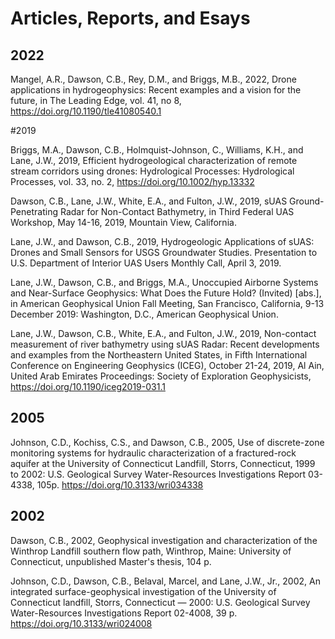 # Articles, Reports, and Esays

## 2022

Mangel, A.R., Dawson, C.B., Rey, D.M., and Briggs, M.B., 2022, Drone applications in hydrogeophysics: Recent examples and a vision for the future, in The Leading Edge, vol. 41, no 8, https://doi.org/10.1190/tle41080540.1 


#2019 

Briggs, M.A., Dawson, C.B., Holmquist-Johnson, C., Williams, K.H., and Lane, J.W., 2019, Efficient hydrogeological characterization of remote stream corridors using drones: Hydrological Processes: Hydrological Processes, vol. 33, no. 2, https://doi.org/10.1002/hyp.13332

Dawson, C.B., Lane, J.W., White, E.A., and Fulton, J.W., 2019, sUAS Ground-Penetrating Radar for Non-Contact Bathymetry, in Third Federal UAS Workshop, May 14-16, 2019, Mountain View, California.

Lane, J.W., and Dawson, C.B., 2019, Hydrogeologic Applications of sUAS: Drones and Small Sensors for USGS Groundwater Studies. Presentation to U.S. Department of Interior UAS Users Monthly Call, April 3, 2019.

Lane, J.W., Dawson, C.B., and Briggs, M.A., Unoccupied Airborne Systems and Near-Surface Geophysics: What Does the Future Hold? (Invited) [abs.], in American Geophysical Union Fall Meeting, San Francisco, California, 9-13 December 2019: Washington, D.C., American Geophysical Union. 

Lane, J.W., Dawson, C.B., White, E.A., and Fulton, J.W., 2019, Non-contact measurement of river bathymetry using sUAS Radar: Recent developments and examples from the Northeastern United States, in Fifth International Conference on Engineering Geophysics (ICEG), October 21-24, 2019, Al Ain, United Arab Emirates Proceedings: Society of Exploration Geophysicists, https://doi.org/10.1190/iceg2019-031.1

## 2005

Johnson, C.D., Kochiss, C.S., and Dawson, C.B., 2005, Use of discrete-zone monitoring systems for hydraulic characterization of a fractured-rock aquifer at the University of Connecticut Landfill, Storrs, Connecticut, 1999 to 2002: U.S. Geological Survey Water-Resources Investigations Report 03-4338, 105p. https://doi.org/10.3133/wri034338 

## 2002

Dawson, C.B., 2002, Geophysical investigation and characterization of the Winthrop Landfill southern flow path, Winthrop, Maine: University of Connecticut, unpublished Master's thesis, 104 p.

Johnson, C.D., Dawson, C.B., Belaval, Marcel, and Lane, J.W., Jr., 2002, An integrated surface-geophysical investigation of the University of Connecticut landfill, Storrs, Connecticut — 2000: U.S. Geological Survey Water-Resources Investigations Report 02-4008, 39 p. https://doi.org/10.3133/wri024008 


